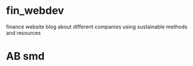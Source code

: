 # fin_webdev
finance website blog about different companies using sustainable methods and resources

# AB smd
